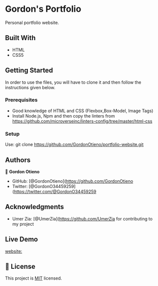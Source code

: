 # Gordon's Portfolio

Personal portfolio website.

## Built With

- HTML
- CSS5

## Getting Started

In order to use the files, you will have to clone it and then follow the instructions given below.

### Prerequisites

- Good knowledge of HTML and CSS (Flexbox,Box-Model, Image Tags)
- Install Node.js, Npm and then copy the linters from https://github.com/microverseinc/linters-config/tree/master/html-css

### Setup

Use: git clone https://github.com/GordonOtieno/portfolio-website.git

## Authors

👤 **Gordon Otieno**

- GitHub: [@GordonOtieno](https://github.com/GordonOtieno
- Twitter: [@GordonO34459259](https://twitter.com/@GordonO34459259

## Acknowledgments

- Umer Zia: [@UmerZia](https://github.com/UmerZia for contributing to my project

## Live Demo
[website:](https://gordonotieno.github.io/portfolio-website/)

## 📝 License

This project is [MIT](./MIT.md) licensed.
